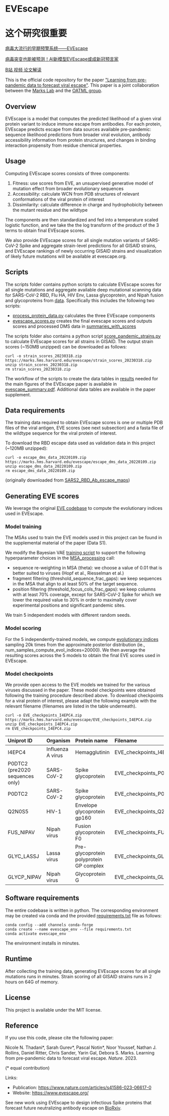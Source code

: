 # EVEscape
# 这个研究很重要
[病毒大流行的早期预警系统——EVEscape](病毒大流行的早期预警系统——EVEscape)  

[病毒突变也能被预测！AI新模型EVEscape或成新冠预言家](https://new.qq.com/rain/a/20231016A08UHT00)  

[B站 视频 论文解读](https://www.bilibili.com/video/BV1zC4y1J7um/?spm_id_from=333.337.search-card.all.click)  

This is the official code repository for the paper ["Learning from pre-pandemic data to forecast viral escape"](https://www.nature.com/articles/s41586-023-06617-0). This paper is a joint collaboration between the [Marks Lab](https://www.deboramarkslab.com/) and the [OATML group](https://oatml.cs.ox.ac.uk/).

## Overview
EVEscape is a model that computes the predicted likelihood of a given viral protein variant to induce immune escape from antibodies. For each protein, EVEscape predicts escape from data sources available pre-pandemic: sequence likelihood predictions from broader viral evolution, antibody accessibility information from protein structures, and changes in binding interaction propensity from residue chemical properties.   

## Usage
Computing EVEscape scores consists of three components:
1. Fitness: use scores from EVE, an unsupervised generative model of mutation effect from broader evolutionary sequences   
2. Accessibility: calculate WCN from PDB structures of relevant conformations of the viral protein of interest
3. Dissimilarity: calculate difference in charge and hydrophobicity between the mutant residue and the wildtype 

The components are then standardized and fed into a temperature scaled logistic function, and we take the the log transform of the product of the 3 terms to obtain final EVEscape scores. 

We also provide EVEscape scores for all single mutation variants of SARS-CoV-2 Spike and aggregate strain-level predictions for all GISAID strains, and EVEscape rankings of newly occurring GISAID strains and visualization of likely future mutations will be available at evescape.org. 

## Scripts
The scripts folder contains python scripts to calculate EVEscape scores for all single mutations and aggregate available deep mutational scanning data for SARS-CoV-2 RBD, Flu HA, HIV Env, Lassa glycoprotein, and Nipah fusion and glycoproteins from [data](/data). 
Specifically this includes the following two scripts:
 - [process_protein_data.py](scripts/process_protein_data.py) calculates the three EVEscape components 
 - [evescape_scores.py](scripts/evescape_scores.py) creates the final evescape scores and outputs scores and processed DMS data in [summaries_with_scores](./results/summaries_with_scores)
 
 The scripts folder also contains a python script [score_pandemic_strains.py](scripts/score_pandemic_strains.py) to calculate EVEscape scores for all strains in GISAID. The output strain scores (~150MB unzipped) can be downloaded as follows:
 ```
curl -o strain_scores_20230318.zip https://marks.hms.harvard.edu/evescape/strain_scores_20230318.zip
unzip strain_scores_20230318.zip
rm strain_scores_20230318.zip
```
The workflow of the scripts to create the data tables in [results](./results) needed for the main figures of the EVEscape paper is available in [evescape_summary.pdf](./evescape_summary.pdf). Additional data tables are available in the paper supplement. 

## Data requirements
The training data required to obtain EVEscape scores is one or multiple PDB files of the viral antigen, EVE scores (see next subsection) and a fasta file of the wildtype sequence for the viral protein of interest. 

To download the RBD escape data used as validation data in this project (~120MB unzipped):
```
curl -o escape_dms_data_20220109.zip https://marks.hms.harvard.edu/evescape/escape_dms_data_20220109.zip
unzip escape_dms_data_20220109.zip
rm escape_dms_data_20220109.zip
```
(originally downloaded from [SARS2_RBD_Ab_escape_maps](https://github.com/jbloomlab/SARS2_RBD_Ab_escape_maps))

## Generating EVE scores
We leverage the original [EVE codebase](https://github.com/OATML-Markslab/EVE) to compute the evolutionary indices used in EVEscape.

### Model training
The MSAs used to train the EVE models used in this project can be found in the supplemental material of the paper (Data S1). 

We modify the Bayesian VAE [training script](https://github.com/OATML-Markslab/EVE/blob/master/train_VAE.py) to support the following hyperparameter choices in the [MSA_processing](https://github.com/OATML-Markslab/EVE/blob/master/utils/data_utils.py) call:
- sequence re-weighting in MSA (theta): we choose a value of 0.01 that is better suited to viruses (Hopf et al., Riesselman et al.)
- fragment filtering (threshold_sequence_frac_gaps): we keep sequences in the MSA that align to at least 50% of the target sequence.
- position filtering (threshold_focus_cols_frac_gaps): we keep columns with at least 70% coverage, except for SARS-CoV-2 Spike for which we lower the required value to 30% in order to maximally cover experimental positions and significant pandemic sites.

We train 5 independent models with different random seeds.

### Model scoring
For the 5 independently-trained models, we compute [evolutionary indices](https://github.com/OATML-Markslab/EVE/blob/master/compute_evol_indices.py) sampling 20k times from the approximate posterior distribution (ie., num_samples_compute_evol_indices=20000). We then average the resulting scores across the 5 models to obtain the final EVE scores used in EVEscape.

### Model checkpoints
We provide open access to the EVE models we trained for the various viruses discussed in the paper. These model checkpoints were obtained following the training procedure described above. To download checkpoints for a viral protein of interest, please adapt the following example with the relevant filename (filenames are listed in the table underneath).
```
curl -o EVE_checkpoints_I4EPC4.zip https://marks.hms.harvard.edu/evescape/EVE_checkpoints_I4EPC4.zip
unzip EVE_checkpoints_I4EPC4.zip
rm EVE_checkpoints_I4EPC4.zip
```
| Uniprot ID     | Organism          | Protein name         | Filename          |
| :---------------- | :---------------- | :---------------- | :---------------- | 
| I4EPC4            |Influenza A virus   | Hemagglutinin   | EVE_checkpoints_I4EPC4.zip |
| P0DTC2 (pre2020 sequences only) |SARS-CoV-2         | Spike glycoprotein  | EVE_checkpoints_P0DTC2_full_pre2020.zip |
| P0DTC2     |SARS-CoV-2         | Spike glycoprotein    | EVE_checkpoints_P0DTC2_full.zip |
| Q2N0S5      | HIV-1       | Envelope glycoprotein gp160    | EVE_checkpoints_Q2N0S5.zip |
| FUS_NIPAV    | Nipah virus   | Fusion glycoprotein F0  | EVE_checkpoints_FUS_NIPAV.zip |
| GLYC_LASSJ   | Lassa virus  | Pre-glycoprotein polyprotein GP complex | EVE_checkpoints_GLYC_LASSJ.zip |
| GLYCP_NIPAV   | Nipah virus  |  Glycoprotein G   | EVE_checkpoints_GLYCP_NIPAV.zip |


## Software requirements
The entire codebase is written in python. The corresponding environment may be created via conda and the provided [requirements.txt](./requirements.txt) file as follows:
```
conda config --add channels conda-forge
conda create --name evescape_env --file requirements.txt
conda activate evescape_env
```
The environment installs in minutes.

## Runtime
After collecting the training data, generating EVEscape scores for all single mutations runs in minutes. Strain scoring of all GISAID strains runs in 2 hours on 64G of memory. 

## License
This project is available under the MIT license. 

## Reference
If you use this code, please cite the following paper:

Nicole N. Thadani*, Sarah Gurev*, Pascal Notin*, Noor Youssef, Nathan J. Rollins, Daniel Ritter, Chris Sander, Yarin Gal, Debora S. Marks. Learning from pre-pandemic data to forecast viral escape. _Nature_. 2023. 

(* equal contribution)

Links:
 - Publication: https://www.nature.com/articles/s41586-023-06617-0
 - Website: https://www.evescape.org/

See new work using EVEscape to design infectious Spike proteins that forecast future neutralizing antibody escape on [BioRxiv](https://www.biorxiv.org/content/10.1101/2023.10.08.561389v1).
